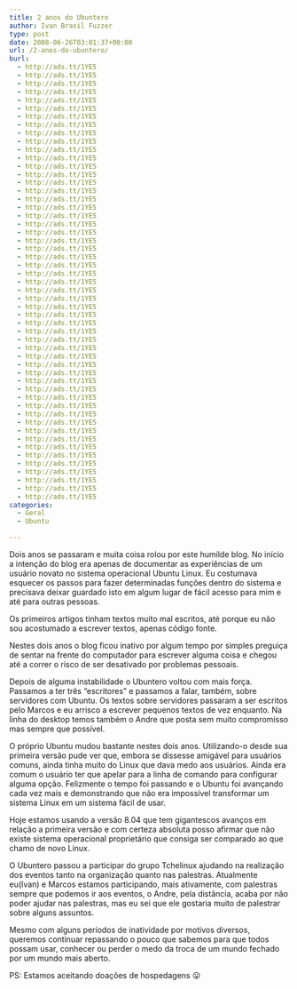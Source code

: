 ```yaml
---
title: 2 anos do Ubuntero
author: Ivan Brasil Fuzzer
type: post
date: 2008-06-26T03:01:37+00:00
url: /2-anos-do-ubuntero/
burl:
  - http://ads.tt/1YE5
  - http://ads.tt/1YE5
  - http://ads.tt/1YE5
  - http://ads.tt/1YE5
  - http://ads.tt/1YE5
  - http://ads.tt/1YE5
  - http://ads.tt/1YE5
  - http://ads.tt/1YE5
  - http://ads.tt/1YE5
  - http://ads.tt/1YE5
  - http://ads.tt/1YE5
  - http://ads.tt/1YE5
  - http://ads.tt/1YE5
  - http://ads.tt/1YE5
  - http://ads.tt/1YE5
  - http://ads.tt/1YE5
  - http://ads.tt/1YE5
  - http://ads.tt/1YE5
  - http://ads.tt/1YE5
  - http://ads.tt/1YE5
  - http://ads.tt/1YE5
  - http://ads.tt/1YE5
  - http://ads.tt/1YE5
  - http://ads.tt/1YE5
  - http://ads.tt/1YE5
  - http://ads.tt/1YE5
  - http://ads.tt/1YE5
  - http://ads.tt/1YE5
  - http://ads.tt/1YE5
  - http://ads.tt/1YE5
  - http://ads.tt/1YE5
  - http://ads.tt/1YE5
  - http://ads.tt/1YE5
  - http://ads.tt/1YE5
  - http://ads.tt/1YE5
  - http://ads.tt/1YE5
  - http://ads.tt/1YE5
  - http://ads.tt/1YE5
  - http://ads.tt/1YE5
  - http://ads.tt/1YE5
  - http://ads.tt/1YE5
  - http://ads.tt/1YE5
  - http://ads.tt/1YE5
  - http://ads.tt/1YE5
  - http://ads.tt/1YE5
  - http://ads.tt/1YE5
  - http://ads.tt/1YE5
  - http://ads.tt/1YE5
  - http://ads.tt/1YE5
  - http://ads.tt/1YE5
  - http://ads.tt/1YE5
  - http://ads.tt/1YE5
  - http://ads.tt/1YE5
categories:
  - Geral
  - Ubuntu

---
```

Dois anos se passaram e muita coisa rolou por este humilde blog. No início a intenção do blog era apenas de documentar as experiências de um usuário novato no sistema operacional Ubuntu Linux. Eu costumava esquecer os passos para fazer determinadas funções dentro do sistema e precisava deixar guardado isto em algum lugar de fácil acesso para mim e até para outras pessoas.

Os primeiros artigos tinham textos muito mal escritos, até porque eu não sou acostumado a escrever textos, apenas código fonte.

Nestes dois anos o blog ficou inativo por algum tempo por simples preguiça de sentar na frente do computador para escrever alguma coisa e chegou até a correr o risco de ser desativado por problemas pessoais.

Depois de alguma instabilidade o Ubuntero voltou com mais força. Passamos a ter três &#8220;escritores&#8221; e passamos a falar, também, sobre servidores com Ubuntu. Os textos sobre servidores passaram a ser escritos pelo Marcos e eu arrisco a escrever pequenos textos de vez enquanto. Na linha do desktop temos também o Andre que posta sem muito compromisso mas sempre que possível.

O próprio Ubuntu mudou bastante nestes dois anos. Utilizando-o desde sua primeira versão pude ver que, embora se dissesse amigável para usuários comuns, ainda tinha muito do Linux que dava medo aos usuários. Ainda era comum o usuário ter que apelar para a linha de comando para configurar alguma opção. Felizmente o tempo foi passando e o Ubuntu foi avançando cada vez mais e demonstrando que não era impossível transformar um sistema Linux em um sistema fácil de usar.

Hoje estamos usando a versão 8.04 que tem gigantescos avanços em relação a primeira versão e com certeza absoluta posso afirmar que não existe sistema operacional proprietário que consiga ser comparado ao que chamo de novo Linux.

O Ubuntero passou a participar do grupo Tchelinux ajudando na realização dos eventos tanto na organização quanto nas palestras. Atualmente eu(Ivan) e Marcos estamos participando, mais ativamente, com palestras sempre que podemos ir aos eventos, o Andre, pela distância, acaba por não poder ajudar nas palestras, mas eu sei que ele gostaria muito de palestrar sobre alguns assuntos.

Mesmo com alguns períodos de inatividade por motivos diversos, queremos continuar repassando o pouco que sabemos para que todos possam usar, conhecer ou perder o medo da troca de um mundo fechado por um mundo mais aberto.

PS: Estamos aceitando doações de hospedagens 😛